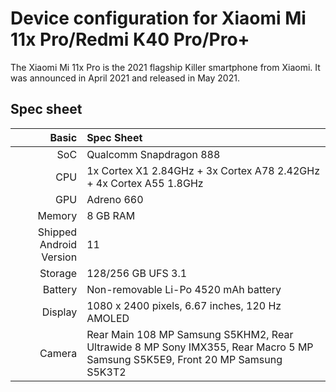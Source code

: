 Device configuration for Xiaomi Mi 11x Pro/Redmi K40 Pro/Pro+
======================================================
The Xiaomi Mi 11x Pro is the 2021 flagship Killer smartphone from Xiaomi. It was announced in April 2021 and released in May 2021.

## Spec sheet

Basic   | Spec Sheet
-------:|:-------------------------
SoC     | Qualcomm Snapdragon 888
CPU     | 1x Cortex X1 2.84GHz + 3x Cortex A78 2.42GHz + 4x Cortex A55 1.8GHz
GPU     | Adreno 660
Memory  | 8 GB RAM
Shipped Android Version | 11
Storage | 128/256 GB UFS 3.1
Battery | Non-removable Li-Po 4520 mAh battery
Display | 1080 x 2400 pixels, 6.67 inches, 120 Hz AMOLED
Camera  | Rear Main 108 MP Samsung S5KHM2, Rear Ultrawide 8 MP Sony IMX355, Rear Macro 5 MP Samsung S5K5E9, Front 20 MP Samsung S5K3T2 
